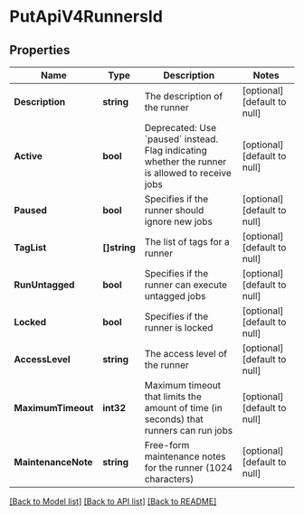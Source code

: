 # PutApiV4RunnersId

## Properties
Name | Type | Description | Notes
------------ | ------------- | ------------- | -------------
**Description** | **string** | The description of the runner | [optional] [default to null]
**Active** | **bool** | Deprecated: Use &#x60;paused&#x60; instead. Flag indicating whether the runner is allowed to receive jobs | [optional] [default to null]
**Paused** | **bool** | Specifies if the runner should ignore new jobs | [optional] [default to null]
**TagList** | **[]string** | The list of tags for a runner | [optional] [default to null]
**RunUntagged** | **bool** | Specifies if the runner can execute untagged jobs | [optional] [default to null]
**Locked** | **bool** | Specifies if the runner is locked | [optional] [default to null]
**AccessLevel** | **string** | The access level of the runner | [optional] [default to null]
**MaximumTimeout** | **int32** | Maximum timeout that limits the amount of time (in seconds) that runners can run jobs | [optional] [default to null]
**MaintenanceNote** | **string** | Free-form maintenance notes for the runner (1024 characters) | [optional] [default to null]

[[Back to Model list]](../README.md#documentation-for-models) [[Back to API list]](../README.md#documentation-for-api-endpoints) [[Back to README]](../README.md)


